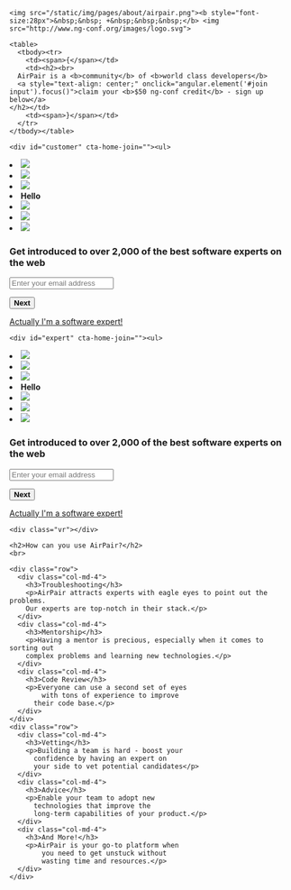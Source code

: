 
<script>
var i = 0;
var j = 0;
$(document).ready(function(){
   $('.entry-title').css('display', 'none').remove();
    $('#posts').css('display', 'none').remove();
    $('.rail1CTA').css('display', 'none').remove();
    $('hr').css('display', 'none').remove();
    $('.share').css('border-bottom', '0px');
    
    
    $( "#nextButton" ).click(function(event) {
        event.preventDefault();
        if(i==0){
            $(this).fadeOut();
            $('#emailContainer').fadeOut(400, 'swing', function(){
                $('#submitButton').fadeIn();
                $('#fullnameContainer').fadeIn();
            });

            i++;
        }
    });
    $( "#submitButton" ).click(function(event) {
        event.preventDefault();
        if(j==0){
            var email = $('#email').val();
            var fullname = $('#fullname').val();
            url="https://script.google.com/macros/s/AKfycbxd1Kr6ITi7uOfnGTh4iYl92K8stAHNR4N0tpH2s1pUv_4fRaNA/exec";
            try{
                var getting=$.get(url,{col1:email, col2:fullname});
            }
            catch(e){console.log("just a safari bug");}
            
            $(this).fadeOut();
            $('#fullnameContainer').fadeOut(400, 'swing', function(){
                
               $('#thankyou').fadeIn();
                
            });
            
            j++;
        }
    });
    
    
    $( "#imexpert" ).click(function(event) {
        event.preventDefault();
        $(this).fadeOut(400, 'swing', function(){
            $('#ineedhelp').fadeIn();
        });
    });
    $( "#ineedhelp" ).click(function(event) {
        event.preventDefault();
        $(this).fadeOut(400, 'swing', function(){
            $('#imexpert').fadeIn();
        });
    });
});

</script>

<style>
.entry-title {display:none;}
#posts {display:none;}
.rail1CTA {display:none;}
</style>
<div class="main-wrap">
  <div notifications=""></div>
  <main ng-view="" id="home">

  <section class="header">
 
    <img src="/static/img/pages/about/airpair.png"><b style="font-size:28px">&nbsp;&nbsp; +&nbsp;&nbsp;&nbsp;</b> <img src="http://www.ng-conf.org/images/logo.svg">
    
    <table>
      <tbody><tr>
        <td><span>{</span></td>
        <td><h2><br>
      AirPair is a <b>community</b> of <b>world class developers</b>
      <a style="text-align: center;" onclick="angular.element('#join input').focus()">claim your <b>$50 ng-conf credit</b> - sign up below</a>
    </h2></td>
        <td><span>}</span></td>
      </tr>
    </tbody></table>
  </section>


  <section id="join">

    <div id="customer" cta-home-join=""><ul>
  <li><img src="//0.gravatar.com/avatar/b56bb22b3a4b83c6b534b4c114671380?s=100"></li>
  <li><img src="//0.gravatar.com/avatar/c01ef7584331527e1c600b85ba6a75f3?s=100"></li>
  <li><img src="//0.gravatar.com/avatar/892cdc57a3a64ea0ad59827bc6d1ddf7?s=100"></li>
  <li class="you nomob">
    <!-- ngIf: !session || !session.email --><b ng-if="!session || !session.email" class="ng-scope">Hello</b><!-- end ngIf: !session || !session.email -->
    <!-- ngIf: session.email -->
  </li>
  <li><img src="//0.gravatar.com/avatar/b988f05edd27e18eb63b0c5abfdc113c?s=100"></li>
  <li><img src="//0.gravatar.com/avatar/f524745bb9975ba777b5c4a9922eb614?s=100"></li>
  <li><img src="//0.gravatar.com/avatar/fbf41c66afb1e3807b7b330c2d8fcc28?s=100"></li>
</ul>


<h3>Get introduced to over 2,000 of the <b>best software experts</b> on the web</h3>



<form id="joinForm" novalidate="" name="joinForm">
<h3 id="thankyou" style="display:none;">Thanks for signing up! We'll contact you shortly!</h3>
  <!-- ngIf: data.email --><div id="emailContainer" class="homeNameDiv" ng-if="data.email" form-group="">
    <input id="email" name="email" form-control="" type="text" placeholder="Enter your email address" >

    
  </div>

  <button id="nextButton" track-click="auth" data="subscribe" class="btn btn-primary" tabindex="33214"><b>Next</b></button>
  
 <div id="fullnameContainer" style="display:none;" class="homeNameDiv"  form-group="">
    <input id="fullname" name="name" form-control="" type="text" placeholder="Enter full name (e.g. John Smith)" required="" tabindex="33212"  >

    
  </div>

  <button id="submitButton" style="display:none;" track-click="auth" data="subscribe"  type="submit" class="btn btn-primary" tabindex="33214" ><b>Join</b></button>

  <!-- ngIf: data.email --><!-- end ngIf: data.email -->

<span id="imexpert" style="font-size:14px;"><a href="#">Actually I'm a software expert!</a></span>
<span id="ineedhelp" style="display:none;font-size:14px;"><a href="#">erm... on second thoughts I need an expert</a></span>
</form>


</div>
<!-- END CUSTOMER START EXPERT -->

    <div id="expert" cta-home-join=""><ul>
  <li><img src="//0.gravatar.com/avatar/b56bb22b3a4b83c6b534b4c114671380?s=100"></li>
  <li><img src="//0.gravatar.com/avatar/c01ef7584331527e1c600b85ba6a75f3?s=100"></li>
  <li><img src="//0.gravatar.com/avatar/892cdc57a3a64ea0ad59827bc6d1ddf7?s=100"></li>
  <li class="you nomob">
    <!-- ngIf: !session || !session.email --><b ng-if="!session || !session.email" class="ng-scope">Hello</b><!-- end ngIf: !session || !session.email -->
    <!-- ngIf: session.email -->
  </li>
  <li><img src="//0.gravatar.com/avatar/b988f05edd27e18eb63b0c5abfdc113c?s=100"></li>
  <li><img src="//0.gravatar.com/avatar/f524745bb9975ba777b5c4a9922eb614?s=100"></li>
  <li><img src="//0.gravatar.com/avatar/fbf41c66afb1e3807b7b330c2d8fcc28?s=100"></li>
</ul>


<h3>Get introduced to over 2,000 of the <b>best software experts</b> on the web</h3>



<form id="joinForm" novalidate="" name="joinForm">
<h3 id="thankyou" style="display:none;">Thanks for signing up! We'll contact you shortly!</h3>
  <!-- ngIf: data.email --><div id="emailContainer" class="homeNameDiv" ng-if="data.email" form-group="">
    <input id="email" name="email" form-control="" type="text" placeholder="Enter your email address" >

    
  </div>

  <button id="nextButton" track-click="auth" data="subscribe" class="btn btn-primary" tabindex="33214"><b>Next</b></button>
  
 <div id="fullnameContainer" style="display:none;" class="homeNameDiv"  form-group="">
    <input id="fullname" name="name" form-control="" type="text" placeholder="Enter full name (e.g. John Smith)" required="" tabindex="33212"  >

    
  </div>

  <button id="submitButton" style="display:none;" track-click="auth" data="subscribe"  type="submit" class="btn btn-primary" tabindex="33214" ><b>Join</b></button>

  <!-- ngIf: data.email --><!-- end ngIf: data.email -->

<span id="imexpert" style="font-size:14px;"><a href="#">Actually I'm a software expert!</a></span>
<span id="ineedhelp" style="display:none;font-size:14px;"><a href="#">erm... on second thoughts I need an expert</a></span>
</form>


</div>





  </section>

  <section class="how">

    <div class="vr"></div>

    <h2>How can you use AirPair?</h2>
    <br>

    <div class="row">
      <div class="col-md-4">
        <h3>Troubleshooting</h3>
        <p>AirPair attracts experts with eagle eyes to point out the problems.
        Our experts are top-notch in their stack.</p>
      </div>
      <div class="col-md-4">
        <h3>Mentorship</h3>
        <p>Having a mentor is precious, especially when it comes to sorting out
        complex problems and learning new technologies.</p>
      </div>
      <div class="col-md-4">
        <h3>Code Review</h3>
        <p>Everyone can use a second set of eyes
            with tons of experience to improve
          their code base.</p>
      </div>
    </div>
    <div class="row">
      <div class="col-md-4">
        <h3>Vetting</h3>
        <p>Building a team is hard - boost your
          confidence by having an expert on
          your side to vet potential candidates</p>
      </div>
      <div class="col-md-4">
        <h3>Advice</h3>
        <p>Enable your team to adopt new
          technologies that improve the
          long-term capabilities of your product.</p>
      </div>
      <div class="col-md-4">
        <h3>And More!</h3>
        <p>AirPair is your go-to platform when
            you need to get unstuck without
            wasting time and resources.</p>
      </div>
    </div>
  </section>

<!-- <div class="vr"></div>
<section class="gaurantee">

  <div class="block">try it out, risk free</div>
  <div class="vr" style="margin-top:-30px"></div>

  <p>We have a 100% satisfaction guarantee</p>

  <label>Warning AirPairing can become addictive once you realized how awesome it is.</label>

</section> -->

  <br><br><br>
    <br><br><br>

  </main>
</div>